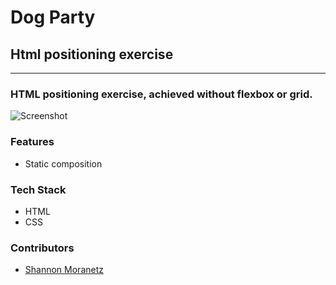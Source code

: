 # Dog Party

## Html positioning exercise

* * *

### HTML positioning exercise, achieved without flexbox or grid.

![Screenshot](https://i.imgur.com/JE3QS6S.jpg)

### Features

*   Static composition

### Tech Stack

*   HTML
*   CSS

### Contributors

* [Shannon Moranetz](https://github.com/shannonmoranetz)
